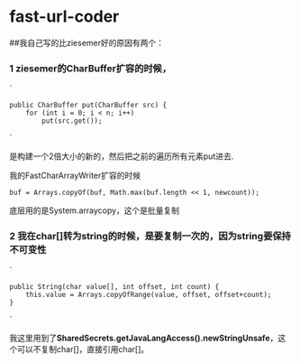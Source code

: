 # fast-url-coder


##我自己写的比ziesemer好的原因有两个：

### 1 ziesemer的CharBuffer扩容的时候，

`

    public CharBuffer put(CharBuffer src) {
        for (int i = 0; i < n; i++)
            put(src.get());           
`    

  是构建一个2倍大小的新的，然后把之前的遍历所有元素put进去.
  
  
  我的FastCharArrayWriter扩容的时候
  
`
      buf = Arrays.copyOf(buf, Math.max(buf.length << 1, newcount));
` 
 

 底层用的是System.arraycopy，这个是批量复制
    
    
### 2 我在char[]转为string的时候，是要复制一次的，因为string要保持不可变性  
   `
  
    public String(char value[], int offset, int count) {
        this.value = Arrays.copyOfRange(value, offset, offset+count);
    }
    
  `
    
   我这里用到了**SharedSecrets.getJavaLangAccess().newStringUnsafe**，这个可以不复制char[]，直接引用char[]。
